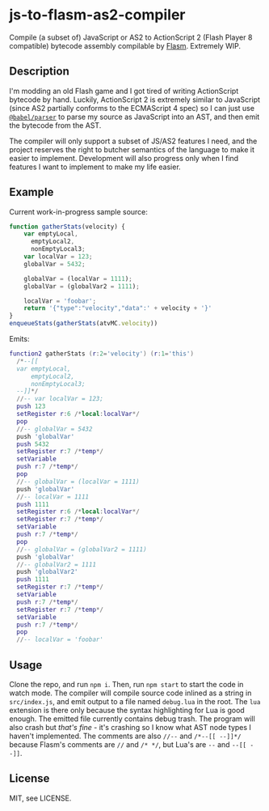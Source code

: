 # js-to-flasm-as2-compiler

Compile (a subset of) JavaScript or AS2 to ActionScript 2 (Flash Player 8 compatible) bytecode assembly compilable by [Flasm](http://flasm.sourceforge.net/). Extremely WIP.

## Description

I'm modding an old Flash game and I got tired of writing ActionScript bytecode by hand. Luckily, ActionScript 2 is extremely similar to JavaScript (since AS2 partially conforms to the ECMAScript 4 spec) so I can just use [`@babel/parser`](https://babeljs.io/docs/en/babel-parser) to parse my source as JavaScript into an AST, and then emit the bytecode from the AST.

The compiler will only support a subset of JS/AS2 features I need, and the project reserves the right to butcher semantics of the language to make it easier to implement. Development will also progress only when I find features I want to implement to make my life easier.

## Example

Current work-in-progress sample source:

```js
function gatherStats(velocity) {
    var emptyLocal,
      emptyLocal2,
      nonEmptyLocal3;
    var localVar = 123;
    globalVar = 5432;

    globalVar = (localVar = 1111);
    globalVar = (globalVar2 = 1111);

    localVar = 'foobar';
    return '{"type":"velocity","data":' + velocity + '}'
}
enqueueStats(gatherStats(atvMC.velocity))
```

Emits:

```lua
function2 gatherStats (r:2='velocity') (r:1='this')
  /*--[[
  var emptyLocal,
      emptyLocal2,
      nonEmptyLocal3;
  --]]*/
  //-- var localVar = 123;
  push 123
  setRegister r:6 /*local:localVar*/
  pop
  //-- globalVar = 5432
  push 'globalVar'
  push 5432
  setRegister r:7 /*temp*/
  setVariable
  push r:7 /*temp*/
  pop
  //-- globalVar = (localVar = 1111)
  push 'globalVar'
  //-- localVar = 1111
  push 1111
  setRegister r:6 /*local:localVar*/
  setRegister r:7 /*temp*/
  setVariable
  push r:7 /*temp*/
  pop
  //-- globalVar = (globalVar2 = 1111)
  push 'globalVar'
  //-- globalVar2 = 1111
  push 'globalVar2'
  push 1111
  setRegister r:7 /*temp*/
  setVariable
  push r:7 /*temp*/
  setRegister r:7 /*temp*/
  setVariable
  push r:7 /*temp*/
  pop
  //-- localVar = 'foobar'
```

## Usage

Clone the repo, and run `npm i`. Then, run `npm start` to start the code in watch mode. The compiler will compile source code inlined as a string in `src/index.js`, and emit output to a file named `debug.lua` in the root. The `lua` extension is there only because the syntax highlighting for Lua is good enough. The emitted file currently contains debug trash. The program will also crash but _that's fine_ - it's crashing so I know what AST node types I haven't implemented. The comments are also `//--` and `/*--[[ --]]*/` because Flasm's comments are `//` and `/* */`, but Lua's are `--` and `--[[ --]]`.

## License

MIT, see LICENSE.